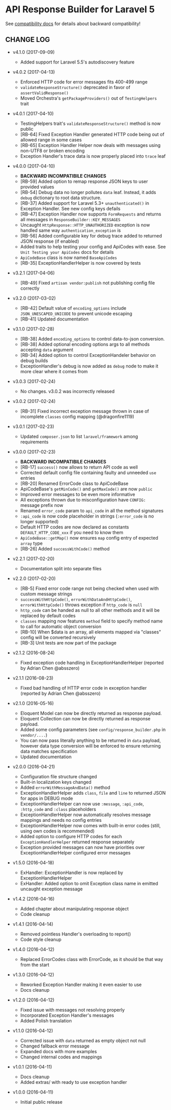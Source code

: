 # API Response Builder for Laravel 5 #

See [compatibility docs](docs/compatibility.md) for details about backward compatibility!

## CHANGE LOG ##

* v4.1.0 (2017-09-09)
   * Added support for Laravel 5.5's autodiscovery feature

* v4.0.2 (2017-04-13)
   * Enforced HTTP code for error messages fits 400-499 range
   * `validateResponseStructure()` deprecated in favor of `assertValidResponse()` 
   * Moved Orchestra's `getPackageProviders()` out of `TestingHelpers` trait

* v4.0.1 (2017-04-10)
   * TestingHelpers trait's `validateResponseStructure()` method is now public
   * [RB-64] Fixed Exception Handler generated HTTP code being out of allowed range in some cases
   * [RB-65] Exception Handler Helper now deals with messages using non-UTF8 or broken encoding 
   * Exception Handler's trace data is now properly placed into `trace` leaf

* v4.0.0 (2017-04-10)
   * **BACKWARD INCOMPATIBILE CHANGES**
   * [RB-59] Added option to remap response JSON keys to user provided values
   * [RB-54] Debug data no longer pollutes `data` leaf. Instead, it adds `debug` dictionary to root data structure.
   * [RB-37] Added support for Laravel 5.3+ `unauthenticated()` in Exception Handler. See new config keys defails
   * [RB-47] Exception Handler now supports `FormRequests` and returns all messages in `ResponseBuilder::KEY_MESSAGES`
   * Uncaught `HttpResponse::HTTP_UNAUTHORIZED` exception is now handled same way `authentication_exception` is
   * [RB-56] Added configurable key for debug trace added to returned JSON response (if enabled)
   * Added traits to help testing your config and ApiCodes with ease. See `Unit Testing your ApiCodes` docs for details 
   * `ApiCodeBase` class is now named `BaseApiCodes`
   * [RB-35] ExceptionHandlerHelper is now covered by tests

* v3.2.1 (2017-04-06)
   * [RB-49] Fixed `artisan vendor:publish` not publishing config file correctly

* v3.2.0 (2017-03-02)
   * [RB-42] Default value of `encoding_options` include `JSON_UNESCAPED_UNICODE` to prevent unicode escaping
   * [RB-41] Updated documentation

* v3.1.0 (2017-02-28)
   * [RB-38] Added `encoding_options` to control data-to-json conversion.
   * [RB-38] Added optional encoding options args to all methods accepting `data` argument
   * [RB-34] Added option to control ExceptionHandeler behavior on debug builds
   * ExceptionHandler's debug is now added as `debug` node to make it more clear where it comes from

* v3.0.3 (2017-02-24)
   * No changes. v3.0.2 was incorrectly released

* v3.0.2 (2017-02-24)
   * [RB-31] Fixed incorrect exception message thrown in case of incomplete `classes` config mapping (@dragonfire1119)

* v3.0.1 (2017-02-23)
   * Updated `composer.json` to list `laravel/framework` among requirements

* v3.0.0 (2017-02-23)
   * **BACKWARD INCOMPATIBILE CHANGES**
   * [RB-17] `success()` now allows to return API code as well
   * Corrected default config file containing faulty and unneeded `use` entries
   * [RB-20] Renamed ErrorCode class to ApiCodeBase
   * ApiCodeBase's `getMinCode()` and `getMaxCode()` are now `public`
   * Improved error messages to be even more informative
   * All exceptions thrown due to misconfiguration have `CONFIG: ` message prefix now
   * Renamed `error_code` param to `api_code` in all the method signatures
   * `:api_code` is now code placeholder in strings (`:error_code` is no longer supported)
   * Default HTTP codes are now declared as constants `DEFAULT_HTTP_CODE_xxx` if you need to know them
   * `ApiCodeBase::getMap()` now ensures `map` config entry of expected `array` type
   * [RB-26] Added `successWithCode()` method

* v2.2.1 (2017-02-20)
   * Documentation split into separate files

* v2.2.0 (2017-02-20)
   * [RB-5] Fixed error code range not being checked when used with custom message strings
   * `successWithHttpCode()`, `errorWithDataAndHttpCode()`, `errorWithHttpCode()` throws exception if `http_code` is `null`
   * `http_code` can be handed as null to all other methods and it will be replaced by default codes
   * `classes` mapping now features `method` field to specify method name to call for automatic object conversion
   * [RB-10] When $data is an array, all elements mapped via "classes" config will be converted recursively
   * [RB-3] Unit tests are now part of the package

* v2.1.2 (2016-08-24)
   * Fixed exception code handling in ExceptionHandlerHelper (reported by Adrian Chen @absszero)

* v2.1.1 (2016-08-23)
   * Fixed bad handling of HTTP error code in exception handler (reported by Adrian Chen @absszero)

* v2.1.0 (2016-05-16)
   * Eloquent Model can now be directly returned as response payload.
   * Eloquent Collection can now be directly returned as response payload.
   * Added some config parameters (see `config/response_builder.php` in `vendor/....`) 
   * You can now pass literally anything to be returned in `data` payload, however data type conversion will be enforced to ensure returning data matches specification
   * Updated documentation

* v2.0.0 (2016-04-21)
   * Configuration file structure changed
   * Built-in localization keys changed
   * Added `errorWithMessageAndData()` method
   * ExceptionHandlerHelper adds `class`, `file` and `line` to returned JSON for apps in DEBUG mode
   * ExceptionHandlerHelper can now use `:message`, `:api_code`, `:http_code` and `:class` placeholders
   * ExceptionHandlerHelper now automatically resolves message mappings and needs no config entries
   * ExceptionHandlerHelper now comes with built-in error codes (still, using own codes is recommended)
   * Added option to configure HTTP codes for each `ExceptionHandlerHelper` returned response separately
   * Exception provided messages can now have priorities over ExceptionHandlerHelper configured error messages

* v1.5.0 (2016-04-18)
   * ExHandler: ExceptionHandler is now replaced by ExceptionHandlerHelper
   * ExHandler: Added option to omit Exception class name in emitted uncaught exception message

* v1.4.2 (2016-04-16)
   * Added chapter about manipulating response object
   * Code cleanup

* v1.4.1 (2016-04-14)
   * Removed pointless Handler's overloading to report()
   * Code style cleanup

* v1.4.0 (2016-04-12)
   * Replaced ErrorCodes class with ErrorCode, as it should be that way from the start

* v1.3.0 (2016-04-12)
   * Reworked Exception Handler making it even easier to use
   * Docs cleanup

* v1.2.0 (2016-04-12)
   * Fixed issue with messages not resolving properly
   * Incorporated Exception Handler's messages
   * Added Polish translation

* v1.1.0 (2016-04-12)
   * Corrected issue with `data` returned as empty object not null
   * Changed fallback error message
   * Expanded docs with more examples
   * Changed internal codes and mappings

* v1.0.1 (2016-04-11)
   * Docs cleanup
   * Added extras/ with ready to use exception handler

* v1.0.0 (2016-04-11)
   * Initial public release

